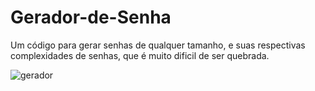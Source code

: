 # Gerador-de-Senha
Um código para gerar senhas de qualquer tamanho, e suas respectivas complexidades de senhas, que é muito dificil de ser quebrada.

![gerador](https://user-images.githubusercontent.com/65676235/169374264-87cb7811-f747-4b9d-bd80-b0bbc2d14974.png)
